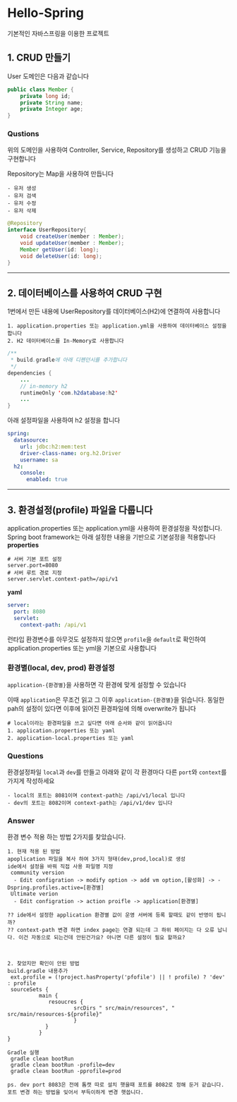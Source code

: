 # Hello-Spring
기본적인 자바스프링을 이용한 프로젝트
## 1. CRUD 만들기
User 도메인은 다음과 같습니다  
```java
public class Member {
    private long id;
    private String name;
    private Integer age;
}
```
### Qustions
위의 도메인을 사용하여 Controller, Service, Repository를 생성하고 CRUD 기능을 구현합니다

Repository는 Map을 사용하여 만듭니다
```text
- 유저 생성
- 유저 검색
- 유저 수정
- 유저 삭제
```
```java
@Repository
interface UserRepository{
    void createUser(member : Member);
    void updateUser(member : Member);
    Member getUser(id: long);
    void deleteUser(id: long);
}
```

---
## 2. 데이터베이스를 사용하여 CRUD 구현
1번에서 만든 내용에 UserRepository를 데이터베이스(H2)에 연결하여 사용합니다
```text
1. application.properties 또는 application.yml을 사용하여 데이터베이스 설정을 합니다
2. H2 데이터베이스를 In-Memory로 사용합니다
```
```java
/**
 * build.gradle에 아래 디펜던시를 추가합니다
 */
dependencies {
    ...
	// in-memory h2
	runtimeOnly 'com.h2database:h2'
    ...
}
```
아래 설정파일을 사용하여 h2 설정을 합니다
```yaml
spring:
  datasource:
    url: jdbc:h2:mem:test
    driver-class-name: org.h2.Driver
    username: sa
  h2:
    console:
      enabled: true
```
---
## 3. 환경설정(profile) 파일을 다룹니다
application.properties 또는 application.yml을 사용하여 환경설정을 작성합니다.  
Spring boot framework는 아래 설정한 내용을 기반으로 기본설정을 적용합니다  
**properties**
```properties
# 서버 기본 포트 설정
server.port=8080
# 서버 루트 경로 지정 
server.servlet.context-path=/api/v1
```
**yaml**
```yaml
server:
  port: 8080
  servlet:
    context-path: /api/v1  
```
런타입 환경변수를 아무것도 설정하지 않으면 `profile`을 `default`로 확인하여 application.properties 또는 yml을 기본으로 사용합니다

### 환경별(local, dev, prod) 환경설정
`application-{환경별}`을 사용하면 각 환경에 맞게 설정할 수 있습니다

이때 `application`은 무조건 읽고 그 이후 `application-{환경별}`을 읽습니다. 동일한 pah의 설정이 있다면 이후에 읽어진 환경파일에 의해 overwrite가 됩니다
```text
# local이라는 환경파일을 쓰고 싶다면 아래 순서와 같이 읽어옵니다
1. application.properties 또는 yaml
2. application-local.properties 또는 yaml
```
### Questions
환경설정파일 `local`과 `dev`를 만들고 아래와 같이 각 환경마다 다른 `port`와 `context`를 가지게 작성하세요
```text
- local의 포트는 8081이며 context-path는 /api/v1/local 입니다 
- dev의 포트는 8082이며 context-path는 /api/v1/dev 입니다
```
### Answer
환경 변수 적용 하는 방법 2가지를 찾았습니다. 
```text
1. 현재 적용 된 방법
apoplication 파일을 복사 하여 3가지 형태(dev,prod,local)로 생성
ide에서 설정을 바꿔 직접 사용 파일명 지정
 community version
  - Edit configration -> modify option -> add vm option,[활성화] -> -Dspring.profiles.active=[환경별]  
 Ultimate verion 
  - Edit configration -> action proifle -> application[환경별]

?? ide에서 설정한 application 환경별 값이 운영 서버에 등록 할때도 같이 반영이 됩니까?
?? context-path 변경 하면 index page는 연결 되는데 그 하위 페이지는 다 오류 납니다. 이건 자동으로 되는건데 안된건가요? 아니면 다른 설정이 필요 할까요?



2. 찾았지만 확인이 안된 방법
build.gradle 내용추가
 ext.profile = (!project.hasProperty('pfofile') || ! profile) ? 'dev' : profile
 sourceSets {
          main { 
             resoucres {
                     srcDirs " src/main/resources", " src/main/resources-${profile}"
                     }
            }
          }   
}

Gradle 실행
 gradle clean bootRun
 gradle clean bootRun -profile=dev  
 gradle clean bootRun -pprofile=prod
 
ps. dev port 8083은 전에 톰캣 따로 설치 햇을때 포트를 8082로 정해 둔거 같습니다. 포트 변경 하는 방법을 잊어서 부득이하게 변경 햇씁니다.  
```

